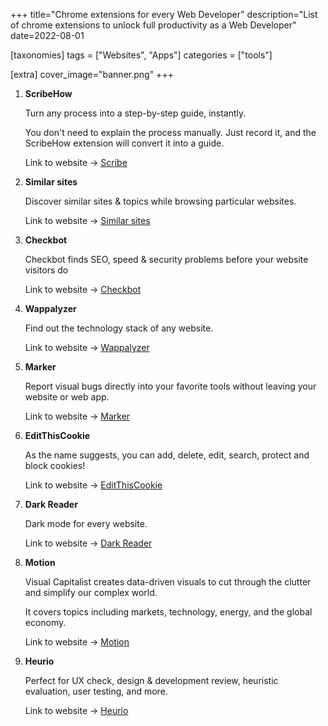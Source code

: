+++
title="Chrome extensions for every Web Developer"
description="List of chrome extensions to unlock full productivity as a Web Developer"
date=2022-08-01

[taxonomies]
tags = ["Websites", "Apps"]
categories = ["tools"]

[extra]
cover_image="banner.png"
+++

1.  **ScribeHow**
    
    Turn any process into a step-by-step guide, instantly.

    You don't need to explain the process manually. Just record it, and the ScribeHow extension will convert it into a guide.
    
    Link to website -> [Scribe](https://chrome.google.com/webstore/detail/scribe-%E2%80%94-documentation-so/okfkdaglfjjjfefdcppliegebpoegaii)

2. **Similar sites**

    Discover similar sites & topics while browsing particular websites.

    Link to website -> [Similar sites](https://chrome.google.com/webstore/detail/similar-sites-discover-re/necpbmbhhdiplmfhmjicabdeighkndkn)

    
3. **Checkbot**

    Checkbot finds SEO, speed & security problems before your website visitors do
    
    Link to website -> [Checkbot](https://chrome.google.com/webstore/detail/checkbot-seo-web-speed-se/dagohlmlhagincbfilmkadjgmdnkjinl)

    
4. **Wappalyzer**

    Find out the technology stack of any website.

    Link to website -> [Wappalyzer](https://chrome.google.com/webstore/detail/wappalyzer-technology-pro/gppongmhjkpfnbhagpmjfkannfbllamg)

    
5. **Marker**

    Report visual bugs directly into your favorite tools without leaving your website or web app.

    Link to website -> [Marker](marker.io)

    
6. **EditThisCookie**

    As the name suggests, you can add, delete, edit, search, protect and block cookies!

    Link to website -> [EditThisCookie](editthiscookie.com)

    
7. **Dark Reader**

    Dark mode for every website.

    Link to website -> [Dark Reader](darkreader.org)

    
8. **Motion**

    Visual Capitalist creates data-driven visuals to cut through the clutter and simplify our complex world.

    It covers topics including markets, technology, energy, and the global economy. 

    Link to website -> [Motion](https://chrome.google.com/webstore/detail/motion-devtools/mnbliiaiiflhmnndmoidhddombbmgcdk)

    
9.  **Heurio**

    Perfect for UX check, design & development review, heuristic evaluation, user testing, and more.

    Link to website -> [Heurio](https://heurio.co)

    